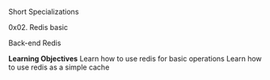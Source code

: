 Short Specializations

0x02. Redis basic

Back-end
Redis

<b>Learning Objectives</b>
Learn how to use redis for basic operations
Learn how to use redis as a simple cache

